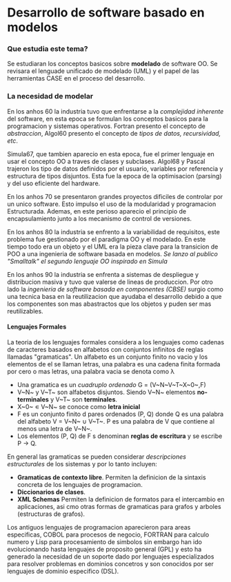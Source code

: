 # Desarrollo de software basado en modelos

### Que estudia este tema?

Se estudiaran los conceptos basicos sobre **modelado** de software OO. Se revisara el lenguade unificado de modelado (UML) y el papel de las herramientas CASE en el proceso del desarrollo.

### La necesidad de modelar

En los anhos 60 la industria tuvo que enfrentarse a la *complejidad inherente* del software, en esta epoca se formulan los conceptos basicos para la programacion y sistemas operativos. Fortran presento el concepto de *abstraccion*, Algol60 presento el concepto de *tipos de datos, recursividad, etc*.

Simula67, que tambien aparecio en esta epoca, fue el primer lenguaje en usar el concepto OO a traves de clases y subclases. Algol68 y Pascal trajeron los tipo de datos definidos por el usuario, variables por referencia y estructura de tipos disjuntos. Esta fue la epoca de la optimisacion (parsing) y del uso eficiente del hardware.

En los anhos 70 se presentaron grandes proyectos dificiles de controlar por un unico software. Esto impulso el uso de la modularidad y programacion Estructurada. Ademas, en este perioso aparecio el principio de encapsulamiento junto a los mecanismo de control de versiones.

En los anhos 80 la industria se enfrento a la variabilidad de requisitos, este problema fue gestionado por el paradigma OO y el modelado. En este tiempo todo era un objeto y el UML era la pieza clave para la transicion de POO a una ingenieria de software basada en modelos. *Se lanzo al publico "Smalltalk" el segundo lenguaje OO inspirado en Simula*

En los anhos 90 la industria se enfrenta a sistemas de despliegue y distribucion masiva y tuvo que valerse de lineas de produccion. Por otro lado la *ingenieria de software basada en componentes (CBSE)* surgio como una tecnica basa en la reutilizacion que ayudaba el desarrollo debido a que los componentes son mas abastractos que los objetos y puden ser mas reutilizables.

#### Lenguajes Formales

La teoria de los lenguajes formales considera a los lenguajes como cadenas de caracteres basados en alfabetos con conjuntos infinitos de reglas llamadas "gramaticas". Un alfabeto es un conjunto finito no vacio y los elementos de el se llaman letras, una palabra es una cadena finita formada por cero o mas letras, una palabra vacia se denota como &#955;

- Una gramatica es un *cuadruplo ordenado* G = (V~N~V~T~X~0~,F)
- V~N~ y V~T~ son alfabetos disjuntos. Siendo V~N~ elementos **no-terminales** y V~T~ son **terminales**.
- X~0~ &#8714; V~N~ se conoce como **letra inicial**
- F es un conjunto finito d pares ordenados (P, Q) donde Q es una palabra del alfabeto V = V~N~ &#8746; V~T~. P es una palabra de V que contiene al menos una letra de V~N~.
- Los elementos (P, Q) de F s denominan **reglas de escritura** y se escribe P -> Q.

En general las gramaticas se pueden considerar *descripciones estructurales* de los sistemas y por lo tanto incluyen:
- **Gramaticas de contexto libre**. Permiten la definicion de la sintaxis concreta de los lenguajes de programacion.
- **Diccionarios de clases**.
- **XML Schemas** Permiten la definicion de formatos para el intercambio en aplicaciones, asi cmo otras formas de gramaticas para grafos y arboles (estructuras de grafos).

Los antiguos lenguajes de programacion aparecieron para areas especificas, COBOL para procesos de negocio, FORTRAN para calculo numero y Lisp para procesamiento de simbolos sin embargo han ido evolucionando hasta lenguajes de proposito general (GPL) y esto ha generado la necesidad de un soporte dado por lenguajes especializados para resolver problemas en dominios concetros y son conocidos por ser lenguajes de dominio especifico (DSL).

